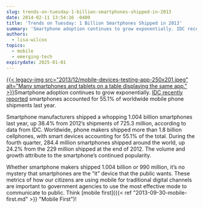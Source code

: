 ```yaml
---
slug: trends-on-tuesday-1-billion-smartphones-shipped-in-2013
date: 2014-02-11 13:54:16 -0400
title: 'Trends on Tuesday: 1 Billion Smartphones Shipped in 2013'
summary: 'Smartphone adoption continues to grow exponentially. IDC recently reported smartphones accounted for 55.1% of worldwide mobile phone shipments last year. Smartphone manufacturers shipped a whopping 1.004 billion smartphones last year, up 38.4% from 2012&#8217;s shipments of 725.3 million, according to data'
authors:
  - lisa-wilcox
topics:
  - mobile
  - emerging-tech
expirydate: 2025-01-01
---
```


[{{< legacy-img src="2013/12/mobile-devices-testing-app-250x201.jpeg" alt="Many smartphones and tablets on a table displaying the same app." >}}](https://s3.amazonaws.com/digitalgov/_legacy-img/2013/12/mobile-devices-testing-app.jpeg)Smartphone adoption continues to grow exponentially. [IDC recently reported](http://www.informationweek.com/mobile/mobile-business/1-billion-smartphones-shipped-in-2013/d/d-id/1113603?&_mc=sm_iwk_edit) smartphones accounted for 55.1% of worldwide mobile phone shipments last year.

Smartphone manufacturers shipped a whopping 1.004 billion smartphones last year, up 38.4% from 2012&#8217;s shipments of 725.3 million, according to data from IDC. Worldwide, phone makers shipped more than 1.8 billion cellphones, with smart devices accounting for 55.1% of the total. During the fourth quarter, 284.4 million smartphones shipped around the world, up 24.2% from the 229 million shipped at the end of 2012. The volume and growth attribute to the smartphone&#8217;s continued popularity.

Whether smartphone makers shipped 1.004 billion or 990 million, it&#8217;s no mystery that smartphones are the &#8220;it&#8221; device that the public wants. These metrics of how our citizens are using mobile for traditional digital channels are important to government agencies to use the most effective mode to communicate to public. Think [mobile first]({{< ref "2013-09-30-mobile-first.md" >}} "Mobile First")!